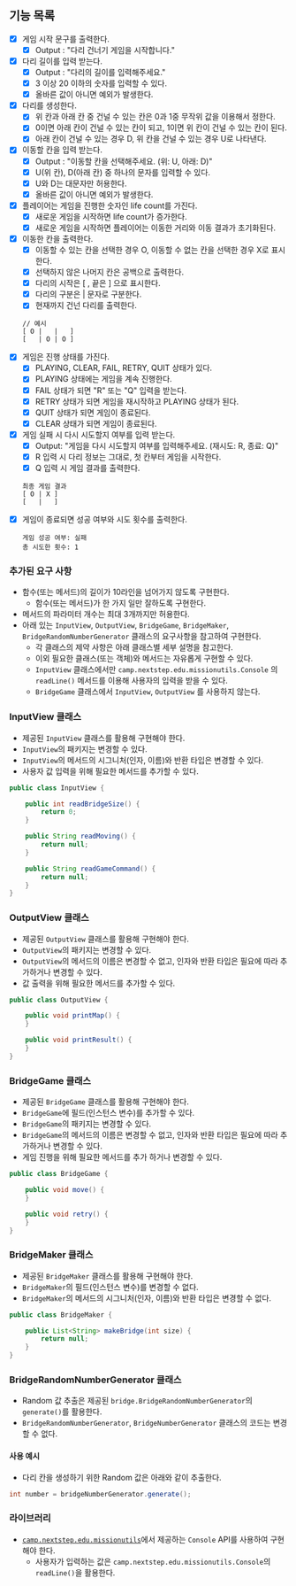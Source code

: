 ## 기능 목록

- [X] 게임 시작 문구를 출력한다.
    - [X] Output : "다리 건너기 게임을 시작합니다."
- [X] 다리 길이를 입력 받는다.
    - [X] Output : "다리의 길이를 입력해주세요."
    - [X] 3 이상 20 이하의 숫자를 입력할 수 있다.
    - [X] 올바른 값이 아니면 예외가 발생한다.
- [X] 다리를 생성한다.
    - [X] 위 칸과 아래 칸 중 건널 수 있는 칸은 0과 1중 무작위 값을 이용해서 정한다.
    - [X] 0이면 아래 칸이 건널 수 있는 칸이 되고, 1이면 위 칸이 건널 수 있는 칸이 된다.
    - [X] 아래 칸이 건널 수 있는 경우 D, 위 칸을 건널 수 있는 경우 U로 나타낸다.
- [X] 이동할 칸을 입력 받는다.
    - [X] Output : "이동할 칸을 선택해주세요. (위: U, 아래: D)"
    - [X] U(위 칸), D(아래 칸) 중 하나의 문자를 입력할 수 있다.
    - [X] U와 D는 대문자만 허용한다.
    - [X] 올바른 값이 아니면 예외가 발생한다.
- [X] 플레이어는 게임을 진행한 숫자인 life count를 가진다.
    - [X] 새로운 게임을 시작하면 life count가 증가한다.
    - [X] 새로운 게임을 시작하면 플레이어는 이동한 거리와 이동 결과가 초기화된다.
- [X] 이동한 칸을 출력한다.
    - [X] 이동할 수 있는 칸을 선택한 경우 O, 이동할 수 없는 칸을 선택한 경우 X로 표시한다.
    - [X] 선택하지 않은 나머지 칸은 공백으로 출력한다.
    - [X] 다리의 시작은 [ , 끝은 ] 으로 표시한다.
    - [X] 다리의 구분은 | 문자로 구분한다.
    - [X] 현재까지 건넌 다리를 출력한다.
    ```
    // 예시
    [ O |   |   ]
    [   | O | O ]
    ```
- [X] 게임은 진행 상태를 가진다.
    - [X] PLAYING, CLEAR, FAIL, RETRY, QUIT 상태가 있다.
    - [X] PLAYING 상태에는 게임을 계속 진행한다.
    - [X] FAIL 상태가 되면 "R" 또는 "Q" 입력을 받는다.
    - [X] RETRY 상태가 되면 게임을 재시작하고 PLAYING 상태가 된다.
    - [X] QUIT 상태가 되면 게임이 종료된다.
    - [X] CLEAR 상태가 되면 게임이 종료된다.
- [X] 게임 실패 시 다시 시도할지 여부를 입력 받는다.
    - [X] Output: "게임을 다시 시도할지 여부를 입력해주세요. (재시도: R, 종료: Q)"
    - [X] R 입력 시 다리 정보는 그대로, 첫 칸부터 게임을 시작한다.
    - [X] Q 입력 시 게임 결과를 출력한다.
    ```
    최종 게임 결과
    [ O | X ]
    [   |   ]
    ```
- [X] 게임이 종료되면 성공 여부와 시도 횟수를 출력한다.
    ```
    게임 성공 여부: 실패
    총 시도한 횟수: 1
    ```
    
### 추가된 요구 사항

- 함수(또는 메서드)의 길이가 10라인을 넘어가지 않도록 구현한다.
  - 함수(또는 메서드)가 한 가지 일만 잘하도록 구현한다.
- 메서드의 파라미터 개수는 최대 3개까지만 허용한다.
- 아래 있는 `InputView`, `OutputView`, `BridgeGame`, `BridgeMaker`, `BridgeRandomNumberGenerator` 클래스의 요구사항을 참고하여 구현한다.
  - 각 클래스의 제약 사항은 아래 클래스별 세부 설명을 참고한다.
  - 이외 필요한 클래스(또는 객체)와 메서드는 자유롭게 구현할 수 있다.
  - `InputView` 클래스에서만 `camp.nextstep.edu.missionutils.Console` 의 `readLine()` 메서드를 이용해 사용자의 입력을 받을 수 있다.
  - `BridgeGame` 클래스에서 `InputView`, `OutputView` 를 사용하지 않는다.

### InputView 클래스
- 제공된 `InputView` 클래스를 활용해 구현해야 한다.
- `InputView`의 패키지는 변경할 수 있다.
- `InputView`의 메서드의 시그니처(인자, 이름)와 반환 타입은 변경할 수 있다.
- 사용자 값 입력을 위해 필요한 메서드를 추가할 수 있다.
```java
public class InputView {

    public int readBridgeSize() {
        return 0;
    }

    public String readMoving() {
        return null;
    }

    public String readGameCommand() {
        return null;
    }
}
```
### OutputView 클래스
- 제공된 `OutputView` 클래스를 활용해 구현해야 한다.
- `OutputView`의 패키지는 변경할 수 있다.
- `OutputView`의 메서드의 이름은 변경할 수 없고, 인자와 반환 타입은 필요에 따라 추가하거나 변경할 수 있다.
- 값 출력을 위해 필요한 메서드를 추가할 수 있다.
```java
public class OutputView {

    public void printMap() {
    }

    public void printResult() {
    }
}
```

### BridgeGame 클래스
- 제공된 `BridgeGame` 클래스를 활용해 구현해야 한다.
- `BridgeGame`에 필드(인스턴스 변수)를 추가할 수 있다.
- `BridgeGame`의 패키지는 변경할 수 있다.
- `BridgeGame`의 메서드의 이름은 변경할 수 없고, 인자와 반환 타입은 필요에 따라 추가하거나 변경할 수 있다.
- 게임 진행을 위해 필요한 메서드를 추가 하거나 변경할 수 있다.

```java
public class BridgeGame {

    public void move() {
    }

    public void retry() {
    }
}
```

### BridgeMaker 클래스
- 제공된 `BridgeMaker` 클래스를 활용해 구현해야 한다.
- `BridgeMaker`의 필드(인스턴스 변수)를 변경할 수 없다.
- `BridgeMaker`의 메서드의 시그니처(인자, 이름)와 반환 타입은 변경할 수 없다.
```java
public class BridgeMaker {

    public List<String> makeBridge(int size) {
        return null;
    }
}
```

### BridgeRandomNumberGenerator 클래스

- Random 값 추출은 제공된 `bridge.BridgeRandomNumberGenerator`의 `generate()`를 활용한다.
- `BridgeRandomNumberGenerator`, `BridgeNumberGenerator` 클래스의 코드는 변경할 수 없다.

#### 사용 예시

- 다리 칸을 생성하기 위한 Random 값은 아래와 같이 추출한다.

```java
int number = bridgeNumberGenerator.generate();
``` 

### 라이브러리

- [`camp.nextstep.edu.missionutils`](https://github.com/woowacourse-projects/mission-utils)에서 제공하는 `Console` API를 사용하여 구현해야 한다.
  - 사용자가 입력하는 값은 `camp.nextstep.edu.missionutils.Console`의 `readLine()`을 활용한다.

